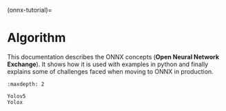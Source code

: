 (onnx-tutorial)=

# Algorithm

This documentation describes the ONNX concepts (**Open Neural Network Exchange**).
It shows how it is used with examples in python and finally explains
some of challenges faced when moving to ONNX in production.

```{toctree}
:maxdepth: 2

Yolov5
Yolox
```
